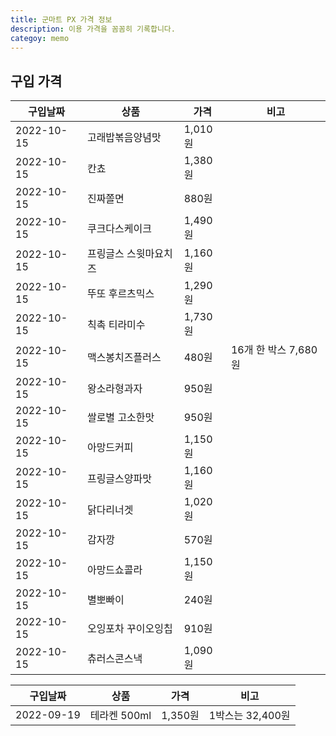 ```yaml
---
title: 군마트 PX 가격 정보
description: 이용 가격을 꼼꼼히 기록합니다. 
categoy: memo
---
```



구입 가격
---

|구입날짜|상품|가격|비고|
|---|---|---|---|
|2022-10-15|고래밥볶음양념맛|1,010원|   |
|2022-10-15|칸쵸|1,380원|   |
|2022-10-15|진짜쫄면|880원|   |
|2022-10-15|쿠크다스케이크|1,490원|   |
|2022-10-15|프링글스 스윗마요치즈|1,160원|   |
|2022-10-15|뚜또 후르츠믹스|1,290원|   |
|2022-10-15|칙촉 티라미수|1,730원|   |
|2022-10-15|맥스봉치즈플러스|480원|16개 한 박스 7,680원|
|2022-10-15|왕소라형과자|950원|   |
|2022-10-15|쌀로별 고소한맛|950원|   |
|2022-10-15|아망드커피|1,150원|   |
|2022-10-15|프링글스양파맛|1,160원|   |
|2022-10-15|닭다리너겟|1,020원|   |
|2022-10-15|감자깡|570원|   |
|2022-10-15|아망드쇼콜라|1,150원|   |
|2022-10-15|별뽀빠이|240원|   |
|2022-10-15|오잉포차 꾸이오잉칩|910원|   |
|2022-10-15|츄러스콘스낵|1,090원|   |


|구입날짜|상품|가격|비고|
|---|---|---|---|
|2022-09-19|테라켄 500ml|1,350원|1박스는 32,400원|

